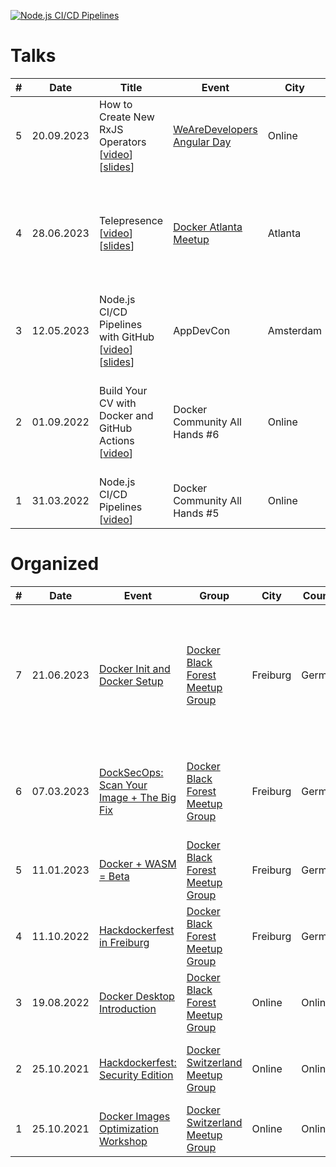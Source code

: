 [![Node.js CI/CD Pipelines](http://img.youtube.com/vi/yPAttw8Emlg/0.jpg)](http://www.youtube.com/watch?v=yPAttw8Emlg "Node.js CI/CD Pipelines")

# Talks

| # | Date | Title | Event | City | Country | Notes |
|---|------|-------|-------|------|---------|-------|
| 5 | 20.09.2023 | How to Create New RxJS Operators [[video](https://www.youtube.com/live/EcC8rjqt3Dw?si=SpPc-_yGcrjJG1pj&t=3725)] [[slides](https://github.com/aerabi/talks/blob/master/slides/How%20to%20Create%20New%20RxJS%20Operators.pdf)] | [WeAreDevelopers Angular Day](https://www.wearedevelopers.com/event/angular-day-september-2023) | Online | Online | Streamed on YouTube with ~500 live viewers |
| 4 | 28.06.2023 | Telepresence [[video](https://youtu.be/djhOgAXk-kU?si=ntP91EtZjASim6j7)] [[slides](https://github.com/aerabi/talks/blob/master/slides/Telepresence%20%40%20Atlanta.pdf)] | [Docker Atlanta Meetup](https://www.meetup.com/docker-atlanta/) | Atlanta | USA | The meetup was titled [Telepresence to Accelerate K8s Development and Testing & Docker Desktop](https://www.meetup.com/docker-atlanta/events/294062692/) |
| 3 | 12.05.2023 | Node.js CI/CD Pipelines with GitHub [[video](https://vimeo.com/850037126)] [[slides](https://github.com/aerabi/talks/blob/master/slides/Node.js%20CI_CD%20with%20GitHub.pdf)] | AppDevCon | Amsterdam | Netherlands | - |
| 2 | 01.09.2022 | Build Your CV with Docker and GitHub Actions [[video](https://youtu.be/DMwbXN3QKbs)] | Docker Community All Hands #6 | Online | Online | Also hosted a [watching meetup](https://www.meetup.com/docker-black-forest/events/288028501/) for it and won [Docker Community Leader award](https://youtu.be/pNULIbFiWbE?t=508) |
| 1 | 31.03.2022 | Node.js CI/CD Pipelines [[video](http://www.youtube.com/watch?v=yPAttw8Emlg)] | Docker Community All Hands #5 | Online | Online | - |

# Organized

| # | Date | Event | Group | City | Country | Notes |
|---|------|-------|-------|------|---------|-------|
| 7 | 21.06.2023 | [Docker Init and Docker Setup](https://www.meetup.com/docker-black-forest/events/293749060/) | [Docker Black Forest Meetup Group](https://www.meetup.com/Docker-Black-Forest/) | Freiburg | Germany | Took place at InxMail GmbH with 3 speakers, 2 of which where Docker Captains |
| 6 | 07.03.2023 | [DockSecOps: Scan Your Image + The Big Fix](https://www.meetup.com/docker-black-forest/events/291760084/) | [Docker Black Forest Meetup Group](https://www.meetup.com/Docker-Black-Forest/) | Freiburg | Germany | Took place at Recyda GmbH, was also the speaker |
| 5 | 11.01.2023 | [Docker + WASM = Beta](https://www.meetup.com/docker-black-forest/events/290197640/) | [Docker Black Forest Meetup Group](https://www.meetup.com/Docker-Black-Forest/) | Freiburg | Germany | Took place at Esono AG |
| 4 | 11.10.2022 | [Hackdockerfest in Freiburg](https://www.meetup.com/docker-black-forest/events/287845505/) | [Docker Black Forest Meetup Group](https://www.meetup.com/Docker-Black-Forest/) | Freiburg | Germany | Took place at Recyda GmbH |
| 3 | 19.08.2022 | [Docker Desktop Introduction](https://www.linkedin.com/posts/megha-kadur_docker-desktop-introduction-fr-19-aug-activity-6966266555160494080-X6Ch?utm_source=linkedin_share&utm_medium=member_desktop_web) | [Docker Black Forest Meetup Group](https://www.meetup.com/Docker-Black-Forest/) | Online | Online | Also talked about Docker Desktop |
| 2 | 25.10.2021 | [Hackdockerfest: Security Edition](https://youtu.be/S7T2y6UjQmQ) | [Docker Switzerland Meetup Group](https://www.meetup.com/docker-switzerland/) | Online | Online | Also talked about Docker security |
| 1 | 25.10.2021 | [Docker Images Optimization Workshop](https://youtu.be/a4JSKzTnyqQ) | [Docker Switzerland Meetup Group](https://www.meetup.com/docker-switzerland/) | Online | Online | - |
